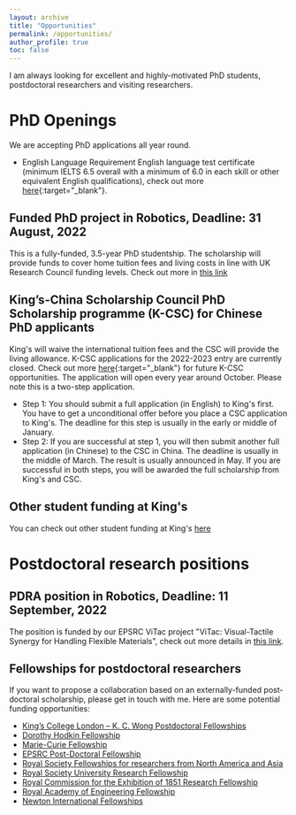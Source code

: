 ```yaml
---
layout: archive
title: "Opportunities"
permalink: /opportunities/
author_profile: true
toc: false
---
```


I am always looking for excellent and highly-motivated PhD students, postdoctoral researchers and visiting researchers. 

<!-- {% include toc %} -->

# PhD Openings
We are accepting PhD applications all year round.
* English Language Requirement
English language test certificate (minimum IELTS 6.5 overall with a minimum of 6.0 in each skill or other equivalent English qualifications), check out more [here](https://www.kcl.ac.uk/study/postgraduate-taught/how-to-apply/entry-requirements/english-language-requirements){:target="_blank"}.
## Funded PhD project in Robotics, Deadline: 31 August, 2022
This is a fully-funded, 3.5-year PhD studentship. The scholarship will provide funds to cover home tuition fees and living costs in line with UK Research Council funding levels. Check out more in [this link](https://www.findaphd.com/phds/project/robotic-manipulation-with-vision-and-touching-sensing/?p138575)
<!-- ## PhD Studentships in Faculty of Natural, Mathematics & Engineering Sciences
The Studentships are funded for 3/3.5/4 years depending on the project to cover the full cost of Home tuition fees, also a limited number of international fee waivers for EPSRC Studentships are available, plus a stipend bursary of £17,609 per annum, including London Allowance (the stipend bursary will rise each year to reflect the standard research council rates). Check out more in [this link](https://www.timeshighereducation.com/unijobs/listing/280113/kings-college-london-phd-studentships-in-faculty-of-natural-mathematics-and-engineering-sciences/?LinkSource=PremiumListing).-->
## King’s-China Scholarship Council PhD Scholarship programme (K-CSC) for Chinese PhD applicants 
King's will waive the international tuition fees and the CSC will provide the living allowance.
K-CSC applications for the 2022-2023 entry are currently closed. Check out more [here](https://www.kcl.ac.uk/study-legacy/funding/kings-china-scholarship-council-phd-scholarship-programme-k-csc){:target="_blank"} for future K-CSC opportunities. 
The application will open every year around October. Please note this is a two-step application. 
* Step 1: You should submit a full application (in English) to King's first. You have to get a unconditional offer before you place a CSC application to King's. The deadline for this step is usually in the early or middle of January. 
* Step 2: If you are successful at step 1, you will then submit another full application (in Chinese) to the CSC in China. The deadline is usually in the middle of March. The result is usually announced in May.
If you are successful in both steps, you will be awarded the full scholarship from King's and CSC.
## Other student funding at King's
You can check out other student funding at King's [here](https://www.kcl.ac.uk/study-legacy/postgraduate/fees-and-funding/student-funding) 


# Postdoctoral research positions
## PDRA position in Robotics, Deadline: 11 September, 2022 
The position is funded by our EPSRC ViTac project "ViTac: Visual-Tactile Synergy for Handling Flexible Materials", check out more details in [this link](https://jobs.kcl.ac.uk/gb/en/job/052227/Research-Associate-in-Robotics).

## Fellowships for postdoctoral researchers
If you want to propose a collaboration based on an externally-funded post-doctoral scholarship, please get in touch with me. Here are some potential funding opportunities:
* [King’s College London – K. C. Wong Postdoctoral Fellowships](https://documentcloud.adobe.com/link/review?uri=urn%3Aaaid%3Ascds%3AUS%3A9a09c36e-feb8-302c-8d95-3e5ecee52b0e#pageNum=1)
* [Dorothy Hodkin Fellowship](https://royalsociety.org/grants-schemes-awards/grants/dorothy-hodgkin-fellowship/) 
* [Marie-Curie Fellowship](http://ec.europa.eu/research/mariecurieactions/)
* [EPSRC Post-Doctoral Fellowship](https://epsrc.ukri.org/skills/fellows/areas/)
* [Royal Society Fellowships for researchers from North America and Asia](http://www.scholarshippost.com/scholarships/royal-society-fellowships/)
* [Royal Society University Research Fellowship](https://royalsociety.org/grants/schemes/university-research/)
* [Royal Commission for the Exhibition of 1851 Research Fellowship](http://www.royalcommission1851.org.uk/awards/?award=research)
* [Royal Academy of Engineering Fellowship](http://www.raeng.org.uk/grants-and-prizes/support-for-research/research-fellowships/raeng-research-fellowship)
* [Newton International Fellowships](https://royalsociety.org/grants-schemes-awards/grants/newton-international/)
